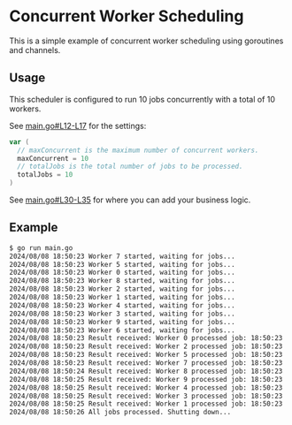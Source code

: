 # Concurrent Worker Scheduling

This is a simple example of concurrent worker scheduling using goroutines and channels.

## Usage

This scheduler is configured to run 10 jobs concurrently with a total of 10 workers.

See [main.go#L12-L17](main.go#L14-L19) for the settings:

```go
var (
  // maxConcurrent is the maximum number of concurrent workers.
  maxConcurrent = 10
  // totalJobs is the total number of jobs to be processed.
  totalJobs = 10
)
```

See [main.go#L30-L35](main.go#L30-L33) for where you can add your business logic.

## Example

```bash
$ go run main.go
2024/08/08 18:50:23 Worker 7 started, waiting for jobs...
2024/08/08 18:50:23 Worker 5 started, waiting for jobs...
2024/08/08 18:50:23 Worker 0 started, waiting for jobs...
2024/08/08 18:50:23 Worker 8 started, waiting for jobs...
2024/08/08 18:50:23 Worker 2 started, waiting for jobs...
2024/08/08 18:50:23 Worker 1 started, waiting for jobs...
2024/08/08 18:50:23 Worker 4 started, waiting for jobs...
2024/08/08 18:50:23 Worker 3 started, waiting for jobs...
2024/08/08 18:50:23 Worker 9 started, waiting for jobs...
2024/08/08 18:50:23 Worker 6 started, waiting for jobs...
2024/08/08 18:50:23 Result received: Worker 0 processed job: 18:50:23
2024/08/08 18:50:23 Result received: Worker 2 processed job: 18:50:23
2024/08/08 18:50:23 Result received: Worker 5 processed job: 18:50:23
2024/08/08 18:50:23 Result received: Worker 7 processed job: 18:50:23
2024/08/08 18:50:24 Result received: Worker 8 processed job: 18:50:23
2024/08/08 18:50:25 Result received: Worker 9 processed job: 18:50:23
2024/08/08 18:50:25 Result received: Worker 4 processed job: 18:50:23
2024/08/08 18:50:25 Result received: Worker 3 processed job: 18:50:23
2024/08/08 18:50:25 Result received: Worker 1 processed job: 18:50:23
2024/08/08 18:50:26 All jobs processed. Shutting down...
```

